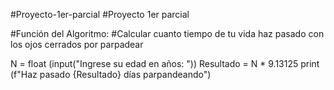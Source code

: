 #Proyecto-1er-parcial
#Proyecto 1er parcial

#Función del Algoritmo:
  #Calcular cuanto tiempo de tu vida haz pasado con los ojos cerrados por parpadear

  N = float (input("Ingrese su edad en años: "))
  Resultado = N * 9.13125
  print (f"Haz pasado {Resultado} días parpandeando")

